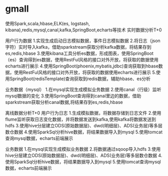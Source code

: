 # gmall
使用Spark,scala,hbase,ELK(es, logstash, kibana),redis,mysql,canal,kafka,SpringBoot,echarts等技术
实时数据分析T+0

用户行为数据
1.实现生成启动日志模拟数据，事件日志模拟数据
2.将日志（json字符）实时导入kafka，借助sparkstream获取分析kafka数据，将结果存到es,redis,hbase
3.使用kibana工具分析es数据，形成图表，使用SpringBoot（es）查询得到es数据，使用RestFul风格的接口对外开放，将获取的数据使用echarts进行展示
4.使用SpringBoot(phoenix,mybatis,jdbc)查询获取到hbase数据，使用RestFul风格的接口对外开放，将获取的数据使用echarts进行展示
5.使用SpringBoot(redisTemplate)查询获取到redis数据，辅助hbase、es分析

业务数据（mysql）
1.在mysql实现生成模拟业务数据
2.使用canal（行级）监听mysql数据的变化
3.使用SpringBoot查询得到canal里边的数据，借助sparkstream获取分析canal数据,将结果存到es,redis,hbase


离线数据分析T+0
用户行为日志
1.生成模拟数据，将数据存储到日志文件
2.使用flume监听获取日志变化数据，并将数据发送到kafka,使用kafka将数据发送到hdfs
3.使用hive分层建立ODS(原始数据层)、dwd(明细层)、ADS(业务层)等多层数仓数据
4.使用SparkSql分析hive数据，将结果数据导入到mysql
5.使用tomcat查询mysql数据，echarts前端展示

业务数据
1.在mysql实现生成模拟业务数据
2.将数据通过sqoop导入hdfs
3.使用hive分层建立ODS(原始数据层)、dwd(明细层)、ADS(业务层)等多层数仓数据
4.使用SparkSql分析hive数据，将结果数据导入到mysql
5.使用tomcat查询mysql数据，echarts前端展示

